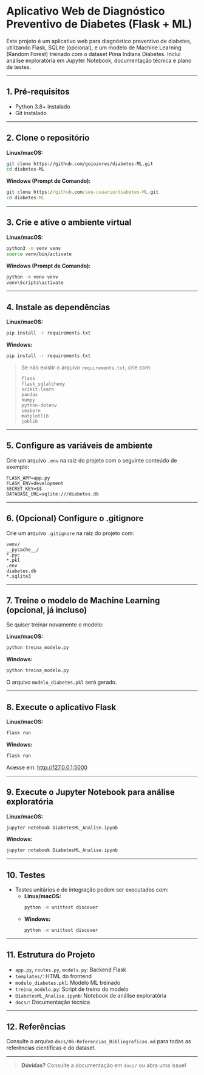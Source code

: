 # Aplicativo Web de Diagnóstico Preventivo de Diabetes (Flask + ML)

Este projeto é um aplicativo web para diagnóstico preventivo de diabetes, utilizando Flask, SQLite (opcional), e um modelo de Machine Learning (Random Forest) treinado com o dataset Pima Indians Diabetes. Inclui análise exploratória em Jupyter Notebook, documentação técnica e plano de testes.

---

## 1. Pré-requisitos

- Python 3.8+ instalado
- Git instalado

---

## 2. Clone o repositório

**Linux/macOS:**

```bash
git clone https://github.com/guiozores/diabetes-ML.git
cd diabetes-ML
```

**Windows (Prompt de Comando):**

```bat
git clone https://github.com/seu-usuario/diabetes-ML.git
cd diabetes-ML
```

---

## 3. Crie e ative o ambiente virtual

**Linux/macOS:**

```bash
python3 -m venv venv
source venv/bin/activate
```

**Windows (Prompt de Comando):**

```bat
python -m venv venv
venv\Scripts\activate
```

---

## 4. Instale as dependências

**Linux/macOS:**

```bash
pip install -r requirements.txt
```

**Windows:**

```bat
pip install -r requirements.txt
```

> Se não existir o arquivo `requirements.txt`, crie com:
>
> ```
> flask
> flask_sqlalchemy
> scikit-learn
> pandas
> numpy
> python-dotenv
> seaborn
> matplotlib
> joblib
> ```

---

## 5. Configure as variáveis de ambiente

Crie um arquivo `.env` na raiz do projeto com o seguinte conteúdo de exemplo:

```
FLASK_APP=app.py
FLASK_ENV=development
SECRET_KEY=$$
DATABASE_URL=sqlite:///diabetes.db
```

---

## 6. (Opcional) Configure o .gitignore

Crie um arquivo `.gitignore` na raiz do projeto com:

```
venv/
__pycache__/
*.pyc
*.pkl
.env
diabetes.db
*.sqlite3
```

---

## 7. Treine o modelo de Machine Learning (opcional, já incluso)

Se quiser treinar novamente o modelo:

**Linux/macOS:**

```bash
python treina_modelo.py
```

**Windows:**

```bat
python treina_modelo.py
```

O arquivo `modelo_diabetes.pkl` será gerado.

---

## 8. Execute o aplicativo Flask

**Linux/macOS:**

```bash
flask run
```

**Windows:**

```bat
flask run
```

Acesse em: http://127.0.0.1:5000

---

## 9. Execute o Jupyter Notebook para análise exploratória

**Linux/macOS:**

```bash
jupyter notebook DiabetesML_Analise.ipynb
```

**Windows:**

```bat
jupyter notebook DiabetesML_Analise.ipynb
```

---

## 10. Testes

- Testes unitários e de integração podem ser executados com:
  - **Linux/macOS:**
    ```bash
    python -m unittest discover
    ```
  - **Windows:**
    ```bat
    python -m unittest discover
    ```

---

## 11. Estrutura do Projeto

- `app.py`, `routes.py`, `models.py`: Backend Flask
- `templates/`: HTML do frontend
- `modelo_diabetes.pkl`: Modelo ML treinado
- `treina_modelo.py`: Script de treino do modelo
- `DiabetesML_Analise.ipynb`: Notebook de análise exploratória
- `docs/`: Documentação técnica

---

## 12. Referências

Consulte o arquivo `docs/06-Referencias_Bibliograficas.md` para todas as referências científicas e do dataset.

---

> **Dúvidas?** Consulte a documentação em `docs/` ou abra uma issue!
